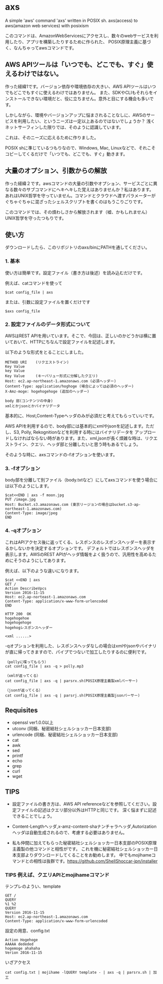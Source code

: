 # axs
A simple 'aws' command 'axs' written in POSIX sh. axs(access) to aws(amazon web services) with posixism

このコマンドは、AmazonWebServicesにアクセスし、数々のwebサービスを利用したり、アプリを構築したりするために作られた、
POSIX原理主義に基づく、なんちゃってawsコマンドです。

## AWS APIツールは「いつでも、どこでも、すぐ」使えるわけではない。
作った経緯1です。バージョン依存や環境依存の大きい、AWS APIツールはいつでもどこでもすぐに使えるわけではありません。
また、SDKやCLIもそれらをインストールできない環境だと、役に立ちません。意外と目にする機会も多いです。

しかしながら、環境やバージョンアップに悩まされることなしに、AWSのサービスを利用したい、というニーズは一定以上あるのではないでしょうか？
浅くネットサーフィンした限りでは、そのように認識しています。

これは、そのニーズに応えるために作りました。

POSIX shに準じているつもりなので、Windows, Mac, Linuxなどで、それこそコピーしてくるだけで「いつでも、どこでも、すぐ」動きます。

## 大量のオプション、引数からの解放
作った経緯２です。awsコマンドの大量の引数やオプション、サービスごとに異なる数々のサブコマンドにヘキヘキした覚えはありませんか？私はあります。
あれはUNIX哲学を守っていません。コマンドとクラウドへ渡すパラメーターがぐちゃぐちゃに混ざったシェルスクリプトを書くのはもうこりごりです。

このコマンドでは、その煩わしさから解放されます（嘘、かもしれません）UNIX哲学を守ったつもりです。

## 使い方
ダウンロードしたら、このリポジトリのaxs/binにPATHを通してください。
### 1. 基本
使い方は簡単です。設定ファイル（書き方は後述）を読み込むだけです。

例えば、catコマンドを使って
```
$cat config_file | axs
```
または、引数に設定ファイルを置くだけです
```
$axs config_file
```

### 2. 設定ファイルのデータ形式について
AWSはREST APIを用いています。そこで、今回は、正しいのかどうかは横に置いておいて、HTTPにちなんで設定ファイルを記述します。

以下のような形式をとることにしました。
```
METHOD URI    (リクエストライン)
Key Value
key Value
Key Value     (キーバリュー形式に分解したクエリ)
Host: ec2.ap-northeast-1.amazonaws.com (必須ヘッダー)
Content-Type: application/hoghoge (場合によっては必須のヘッダー)
X-Amz-moge: hogehogehoge (追加のヘッダー)

body 部(コンテンツの中身)
xmlとかjsonとかバイナリデータ
```
基本的に、Host,Content-Typeヘッダのみが必須だと考えてもらっていいです。


AWS APIを利用するので、body部には基本的にxmlやjsonを記述します。ただし、S3, Polly, Rekognitionなどを利用する時にはバイナリデータを
アップロードしなければならない時があります。また、xml,jsonが長く煩雑な時は、リクエストライン、クエリ、ヘッダ部と分離したいと思う時もあるでしょう。

そのような時に、axsコマンドの-fオプションを使います。
### 3. -fオプション
body部を分離して別ファイル（body.txtなど）にしてaxsコマンドを使う場合には以下のようにします。
```
$cat<<END | axs -f moon.jpg
PUT /image.jpg
Host: Bucket.s3.amazonaws.com (東京リージョンの場合はbucket.s3-ap-northeast-1.amazonaws.com)
Content-Type: image/jpeg
END
```

### 4. -qオプション
これはAPIアクセス後に返ってくる、レスポンスのレスポンスヘッダーを表示するかしないかを決定するオプションです。
デフォルトではレスポンスヘッダを表示します。AWSのREST APIがヘッダ情報をよく扱うので、汎用性を高めるためにそうのようにしてあります。

例えば、以下のような違いになります。
```
$cat <<END | axs 
GET /
Action DescribeVpcs
Version 2016-11-15
Host: ec2.ap-norteast-1.amazonaws.com
Content-Type: application/x-www-form-urlencoded
END

HTTP 200  OK
hogehogehoe
hogehogehoge
hogehogレスポンスヘッダー

<xml ......>
```
-qオプションを利用した、レスポンスヘッダなしの場合はxmlやjsonやバイナリが直に帰ってきますので、パイプでつないで加工したりするのに便利です。
```
（pollyに喋ってもらう）
cat config_file | axs -q > polly.mp3

（xmlが返ってくる）
cat config_file | axs -q | parsrx.sh(POSIX原理主義製xmlパーサー)

（jsonが返ってくる）
cat config_file | axs -q | parsrj.sh(POSIX原理主義製jsonパーサー)
```

## Requisites
- openssl ver1.0.0以上
- utconv (同梱、秘密結社シェルショッカー日本支部)
- urlencode (同梱、秘密結社シェルショッカー日本支部)
- cat
- awk
- sed
- printf
- echo
- grep
- curl
- wget

## TIPS
- 設定ファイルの書き方は、AWS API referenceなどを参照してください。設定ファイルの記述はクエリ部分以外はHTTPと同じです。
深く悩まずに記述できることでしょう。

- Content-Lengthヘッダ,x-amz-content-shaナンチャラヘッダ,Autorizationヘッダは自動生成されるので、考慮する必要はありません。

- 私も仲間に加えてもらった秘密結社シェルショッカー日本支部のPOSIX原理主義製の他コマンドと相性がです。
これを機に秘密結社シェルショッカー日本支部よりダウンロードしてくることをお勧めします。
中でもmojihameコマンドとの相性は抜群です。https://github.com/ShellShoccar-jpn/installer

### TIPS 例えば、クエリAPIとmojihameコマンド
テンプレのようい、template
```
GET /
QUERY
%1 %2
QUERY
Version 2016-11-15
Host: ec2.ap-northeast-1.amazonaws.com
Content-Type: application/x-www-form-urlencoded
```

設定の用意、config.txt
```
Action Hogehoge
AAAAA dededed
hogemoge ahahaha
Verion 2016-11-15
```

いざアクセス
```
cat config.txt | mojihame -lQUERY template - | axs -q | parsrx.sh | 加工
```

